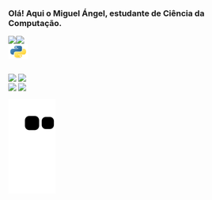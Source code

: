 ### Olá! Aqui o Miguel Ángel, estudante de Ciência da Computação.

<div align="center">
  <a href="https://github.com/Mchlangelo">
  <img align= "left"height="30%" src="https://github-readme-stats.vercel.app/api?username=Mchlangelo&show_icons=true&theme=dark&include_all_commits=true&count_private=true"/>
  <img align="left" height="30%" src="https://github-readme-stats.vercel.app/api/top-langs/?username=Mchlangelo&layout=compact&langs_count=7&theme=dark"/>
</div>
  
  <div style="display: inline_block"><br>
  <img align="center" alt="Rafa-Python" height="30" width="40" src="https://raw.githubusercontent.com/devicons/devicon/master/icons/python/python-original.svg">
</div>
  
  ##
  <div> 
  <a href="https://www.instagram.com/_melon_vino_/" target="_blank"><img src="https://img.shields.io/badge/-Instagram-%23E4405F?style=for-the-badge&logo=instagram&logoColor=white" target="_blank"></a> 
  <a href = "mailto:tlmiguelangel13@gmail.com"><img src="https://img.shields.io/badge/-Gmail-%23333?style=for-the-badge&logo=gmail&logoColor=white" target="_blank"></a> <br>
  <a href = "https://www.linkedin.com/in/miguel-%C3%A1ngel-7b1b75210/" target="_blank"><img src="https://img.shields.io/badge/-LinkedIn-%230077B5?style=for-the-badge&logo=linkedin&logoColor=white" target="_blank"></a> 
  <a href = "https://t.me/Mchelangelo" target="_blank"><img src="https://img.shields.io/badge/Telegram-2CA5E0?style=for-the-badge&logo=telegram&logoColor=white"></a>
    
   ![Snake animation](https://github.com/Mchlangelo/Mchlangelo/blob/output/github-contribution-grid-snake.svg)
 
</div>
